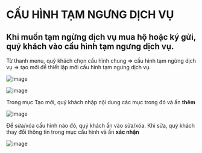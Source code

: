 # CẤU HÌNH TẠM NGƯNG DỊCH VỤ

## Khi muốn tạm ngừng dịch vụ mua hộ hoặc ký gửi, quý khách vào cấu hình tạm ngưng dịch vụ. 

Từ thanh menu, quý khách chọn cấu hình chung => cấu hình tạm ngừng dịch vụ => tạo mới để thiết lập mới cấu hình tạm ngưng dịch vụ.

![image](https://user-images.githubusercontent.com/109578103/201873179-ff2bad35-5fe9-401a-9a17-c43e27b1fa2e.png)

![image](https://user-images.githubusercontent.com/109578103/201873296-36223684-1f1a-4786-9f4a-3fbfe5a8b2ce.png)

Trong mục Tạo mới, quý khách nhập nội dung các mục trong đó và ấn **thêm**

![image](https://user-images.githubusercontent.com/109578103/201873399-a74abaf1-7487-4ba4-b84d-c001ec85750a.png)

Để sửa/xóa cấu hình nào đó, quý khách ấn vào sửa/xóa. Khi sửa, quý khách thay đổi thông tin trong mục cấu hình và ấn **xác nhận**

![image](https://user-images.githubusercontent.com/109578103/201873462-f9548733-105a-4a7d-b9e8-2595d4bc46ac.png)
